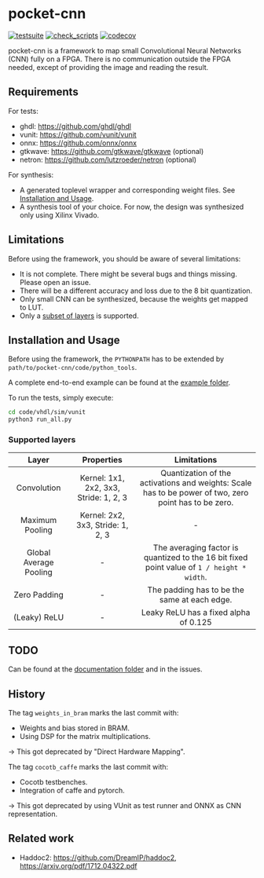 # pocket-cnn

[![testsuite](https://github.com/marph91/pocket-cnn/workflows/testsuite/badge.svg)](https://github.com/marph91/pocket-cnn/actions?query=workflow%3Atestsuite)
[![check_scripts](https://github.com/marph91/pocket-cnn/workflows/check_scripts/badge.svg)](https://github.com/marph91/pocket-cnn/actions?query=workflow%3Acheck_scripts)
[![codecov](https://codecov.io/gh/marph91/pocket-cnn/branch/master/graph/badge.svg)](https://codecov.io/gh/marph91/pocket-cnn)

pocket-cnn is a framework to map small Convolutional Neural Networks (CNN) fully on a FPGA. There is no communication outside the FPGA needed, except of providing the image and reading the result.

## Requirements

For tests:

- ghdl: <https://github.com/ghdl/ghdl>
- vunit: <https://github.com/vunit/vunit>
- onnx: <https://github.com/onnx/onnx>
- gtkwave: <https://github.com/gtkwave/gtkwave> (optional)
- netron: <https://github.com/lutzroeder/netron> (optional)

For synthesis:

- A generated toplevel wrapper and corresponding weight files. See [Installation and Usage](#installation-and-usage).
- A synthesis tool of your choice. For now, the design was synthesized only using Xilinx Vivado.

## Limitations

Before using the framework, you should be aware of several limitations:

- It is not complete. There might be several bugs and things missing. Please open an issue.
- There will be a different accuracy and loss due to the 8 bit quantization.
- Only small CNN can be synthesized, because the weights get mapped to LUT.
- Only a [subset of layers](#supported-layers) is supported.

## Installation and Usage

Before using the framework, the `PYTHONPATH` has to be extended by `path/to/pocket-cnn/code/python_tools`.

A complete end-to-end example can be found at the [example folder](examples/end_to_end/end_to_end.md).

To run the tests, simply execute:

```bash
cd code/vhdl/sim/vunit
python3 run_all.py
```

### Supported layers

| Layer | Properties | Limitations |
| :---: | :---: | :---: |
| Convolution | Kernel: 1x1, 2x2, 3x3, Stride: 1, 2, 3 | Quantization of the activations and weights: Scale has to be power of two, zero point has to be zero. |
| Maximum Pooling | Kernel: 2x2, 3x3, Stride: 1, 2, 3 | - |
| Global Average Pooling | - | The averaging factor is quantized to the 16 bit fixed point value of `1 / height * width`. |
| Zero Padding | - | The padding has to be the same at each edge. |
| (Leaky) ReLU | - | Leaky ReLU has a fixed alpha of 0.125 |

## TODO

Can be found at the [documentation folder](documentation/todo.md) and in the issues.

## History

The tag `weights_in_bram` marks the last commit with:

- Weights and bias stored in BRAM.
- Using DSP for the matrix multiplications.

&rarr; This got deprecated by "Direct Hardware Mapping".

The tag `cocotb_caffe` marks the last commit with:

- Cocotb testbenches.
- Integration of caffe and pytorch.

&rarr; This got deprecated by using VUnit as test runner and ONNX as CNN representation.

## Related work

- Haddoc2: <https://github.com/DreamIP/haddoc2>, <https://arxiv.org/pdf/1712.04322.pdf>
